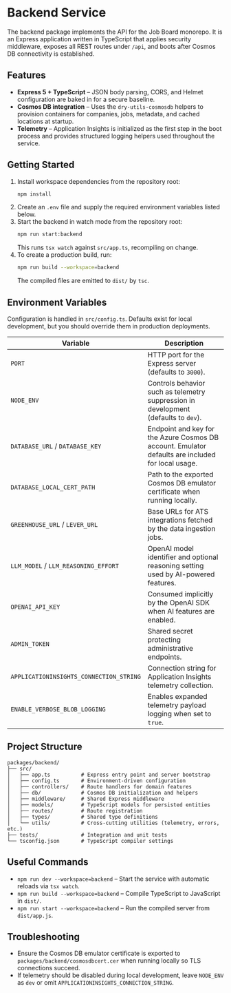 # Backend Service

The backend package implements the API for the Job Board monorepo. It is an Express application written in TypeScript that applies security middleware, exposes all REST routes under `/api`, and boots after Cosmos DB connectivity is established.

## Features

- **Express 5 + TypeScript** – JSON body parsing, CORS, and Helmet configuration are baked in for a secure baseline.
- **Cosmos DB integration** – Uses the `dry-utils-cosmosdb` helpers to provision containers for companies, jobs, metadata, and cached locations at startup.
- **Telemetry** – Application Insights is initialized as the first step in the boot process and provides structured logging helpers used throughout the service.

## Getting Started

1. Install workspace dependencies from the repository root:
   ```bash
   npm install
   ```
2. Create an `.env` file and supply the required environment variables listed below.
3. Start the backend in watch mode from the repository root:
   ```bash
   npm run start:backend
   ```
   This runs `tsx watch` against `src/app.ts`, recompiling on change.
4. To create a production build, run:
   ```bash
   npm run build --workspace=backend
   ```
   The compiled files are emitted to `dist/` by `tsc`.

## Environment Variables

Configuration is handled in `src/config.ts`. Defaults exist for local development, but you should override them in production deployments.

| Variable                                | Description                                                                                       |
| --------------------------------------- | ------------------------------------------------------------------------------------------------- |
| `PORT`                                  | HTTP port for the Express server (defaults to `3000`).                                            |
| `NODE_ENV`                              | Controls behavior such as telemetry suppression in development (defaults to `dev`).               |
| `DATABASE_URL` / `DATABASE_KEY`         | Endpoint and key for the Azure Cosmos DB account. Emulator defaults are included for local usage. |
| `DATABASE_LOCAL_CERT_PATH`              | Path to the exported Cosmos DB emulator certificate when running locally.                         |
| `GREENHOUSE_URL` / `LEVER_URL`          | Base URLs for ATS integrations fetched by the data ingestion jobs.                                |
| `LLM_MODEL` / `LLM_REASONING_EFFORT`    | OpenAI model identifier and optional reasoning setting used by AI-powered features.               |
| `OPENAI_API_KEY`                        | Consumed implicitly by the OpenAI SDK when AI features are enabled.                               |
| `ADMIN_TOKEN`                           | Shared secret protecting administrative endpoints.                                                |
| `APPLICATIONINSIGHTS_CONNECTION_STRING` | Connection string for Application Insights telemetry collection.                                  |
| `ENABLE_VERBOSE_BLOB_LOGGING`           | Enables expanded telemetry payload logging when set to `true`.                                    |

## Project Structure

```
packages/backend/
├── src/
│   ├── app.ts          # Express entry point and server bootstrap
│   ├── config.ts       # Environment-driven configuration
│   ├── controllers/    # Route handlers for domain features
│   ├── db/             # Cosmos DB initialization and helpers
│   ├── middleware/     # Shared Express middleware
│   ├── models/         # TypeScript models for persisted entities
│   ├── routes/         # Route registration
│   ├── types/          # Shared type definitions
│   └── utils/          # Cross-cutting utilities (telemetry, errors, etc.)
├── tests/              # Integration and unit tests
└── tsconfig.json       # TypeScript compiler settings
```

## Useful Commands

- `npm run dev --workspace=backend` – Start the service with automatic reloads via `tsx watch`.
- `npm run build --workspace=backend` – Compile TypeScript to JavaScript in `dist/`.
- `npm run start --workspace=backend` – Run the compiled server from `dist/app.js`.

## Troubleshooting

- Ensure the Cosmos DB emulator certificate is exported to `packages/backend/cosmosdbcert.cer` when running locally so TLS connections succeed.
- If telemetry should be disabled during local development, leave `NODE_ENV` as `dev` or omit `APPLICATIONINSIGHTS_CONNECTION_STRING`.
